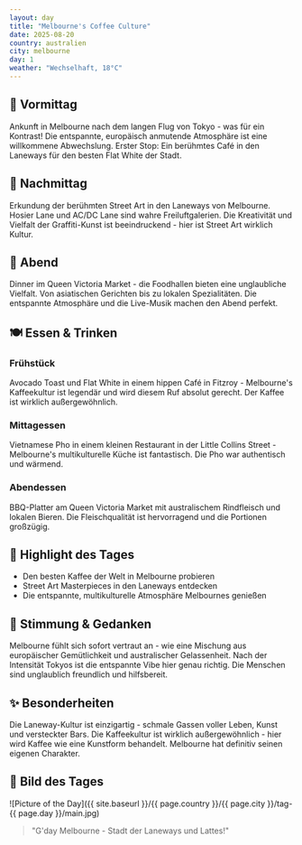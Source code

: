 ```yaml
---
layout: day
title: "Melbourne's Coffee Culture"
date: 2025-08-20
country: australien
city: melbourne
day: 1
weather: "Wechselhaft, 18°C"
---
```


## 🌅 Vormittag

Ankunft in Melbourne nach dem langen Flug von Tokyo - was für ein Kontrast! Die entspannte, europäisch anmutende Atmosphäre ist eine willkommene Abwechslung. Erster Stop: Ein berühmtes Café in den Laneways für den besten Flat White der Stadt.

## 🌆 Nachmittag

Erkundung der berühmten Street Art in den Laneways von Melbourne. Hosier Lane und AC/DC Lane sind wahre Freiluftgalerien. Die Kreativität und Vielfalt der Graffiti-Kunst ist beeindruckend - hier ist Street Art wirklich Kultur.

## 🌙 Abend

Dinner im Queen Victoria Market - die Foodhallen bieten eine unglaubliche Vielfalt. Von asiatischen Gerichten bis zu lokalen Spezialitäten. Die entspannte Atmosphäre und die Live-Musik machen den Abend perfekt.

## 🍽️ Essen & Trinken

### Frühstück

Avocado Toast und Flat White in einem hippen Café in Fitzroy - Melbourne's Kaffeekultur ist legendär und wird diesem Ruf absolut gerecht. Der Kaffee ist wirklich außergewöhnlich.

### Mittagessen

Vietnamese Pho in einem kleinen Restaurant in der Little Collins Street - Melbourne's multikulturelle Küche ist fantastisch. Die Pho war authentisch und wärmend.

### Abendessen

BBQ-Platter am Queen Victoria Market mit australischem Rindfleisch und lokalen Bieren. Die Fleischqualität ist hervorragend und die Portionen großzügig.

## 🎯 Highlight des Tages

- Den besten Kaffee der Welt in Melbourne probieren
- Street Art Masterpieces in den Laneways entdecken
- Die entspannte, multikulturelle Atmosphäre Melbournes genießen

## 💭 Stimmung & Gedanken

Melbourne fühlt sich sofort vertraut an - wie eine Mischung aus europäischer Gemütlichkeit und australischer Gelassenheit. Nach der Intensität Tokyos ist die entspannte Vibe hier genau richtig. Die Menschen sind unglaublich freundlich und hilfsbereit.

## ✨ Besonderheiten

Die Laneway-Kultur ist einzigartig - schmale Gassen voller Leben, Kunst und versteckter Bars. Die Kaffeekultur ist wirklich außergewöhnlich - hier wird Kaffee wie eine Kunstform behandelt. Melbourne hat definitiv seinen eigenen Charakter.

## 📸 Bild des Tages

![Picture of the Day]({{ site.baseurl }}/{{ page.country }}/{{ page.city }}/tag-{{ page.day }}/main.jpg)

> "G'day Melbourne - Stadt der Laneways und Lattes!"